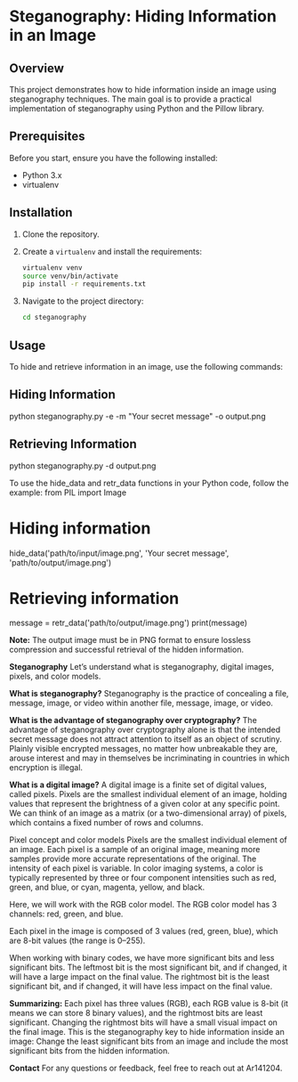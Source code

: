 # Steganography: Hiding Information in an Image

## Overview
This project demonstrates how to hide information inside an image using steganography techniques. The main goal is to provide a practical implementation of steganography using Python and the Pillow library.

## Prerequisites
Before you start, ensure you have the following installed:
- Python 3.x
- virtualenv

## Installation

1. Clone the repository.
2. Create a `virtualenv` and install the requirements:

   ```bash
   virtualenv venv
   source venv/bin/activate
   pip install -r requirements.txt

3. Navigate to the project directory:
   ```bash
   cd steganography
## Usage
To hide and retrieve information in an image, use the following commands:

## Hiding Information
python steganography.py -e -m "Your secret message" -o output.png

## Retrieving Information
python steganography.py -d output.png

To use the hide_data and retr_data functions in your Python code, follow the example:
from PIL import Image

# Hiding information
hide_data('path/to/input/image.png', 'Your secret message', 'path/to/output/image.png')

# Retrieving information
message = retr_data('path/to/output/image.png')
print(message)

**Note:** The output image must be in PNG format to ensure lossless compression and successful retrieval of the hidden information.

**Steganography**
Let’s understand what is steganography, digital images, pixels, and color models.

**What is steganography?**
Steganography is the practice of concealing a file, message, image, or video within another file, message, image, or video.

**What is the advantage of steganography over cryptography?**
The advantage of steganography over cryptography alone is that the intended secret message does not attract attention to itself as an object of scrutiny. Plainly visible encrypted messages, no matter how unbreakable they are, arouse interest and may in themselves be incriminating in countries in which encryption is illegal.

**What is a digital image?**
A digital image is a finite set of digital values, called pixels. Pixels are the smallest individual element of an image, holding values that represent the brightness of a given color at any specific point. We can think of an image as a matrix (or a two-dimensional array) of pixels, which contains a fixed number of rows and columns.

Pixel concept and color models
Pixels are the smallest individual element of an image. Each pixel is a sample of an original image, meaning more samples provide more accurate representations of the original. The intensity of each pixel is variable. In color imaging systems, a color is typically represented by three or four component intensities such as red, green, and blue, or cyan, magenta, yellow, and black.

Here, we will work with the RGB color model. The RGB color model has 3 channels: red, green, and blue.

Each pixel in the image is composed of 3 values (red, green, blue), which are 8-bit values (the range is 0–255).

When working with binary codes, we have more significant bits and less significant bits. The leftmost bit is the most significant bit, and if changed, it will have a large impact on the final value. The rightmost bit is the least significant bit, and if changed, it will have less impact on the final value.

**Summarizing:** 
Each pixel has three values (RGB), each RGB value is 8-bit (it means we can store 8 binary values), and the rightmost bits are least significant. Changing the rightmost bits will have a small visual impact on the final image. This is the steganography key to hide information inside an image: Change the least significant bits from an image and include the most significant bits from the hidden information.

**Contact**
For any questions or feedback, feel free to reach out at Ar141204.
